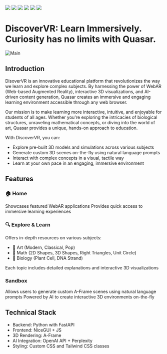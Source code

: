 <img src="https://img.shields.io/static/v1?label=Baackend&message=Python&color=blue&style=plastic&logo=python" /> <img src="https://img.shields.io/static/v1?label=Frontend&message=Javascript&color=yellow&style=plastic&logo=javascript" />
<img src="https://img.shields.io/static/v1?label=Web&message=FastAPI&color=green&style=plastic&logo=fastapi" />
<img src="https://img.shields.io/static/v1?label=Web&message=NiceGui&color=orange&style=plastic" />
<img src="https://img.shields.io/static/v1?label=Prompting&message=Perplexity/OpenAI&color=blue&style=plastic&logo=openai" />
<img src="https://img.shields.io/static/v1?label=Web-AR&message=A-Frame&color=black&style=plastic&logo=aframe.io" />

# DiscoverVR: Learn Immersively. Curiosity has no limits with Quasar.

![Main](https://media.giphy.com/media/wKoPDy4mp8Lr6IJ9ce/giphy.gif)

## Introduction

DisoverVR is an innovative educational platform that revolutionizes the way we learn and explore complex subjects. By harnessing the power of WebAR (Web-based Augmented Reality), interactive 3D visualizations, and AI-driven content generation, Quasar creates an immersive and engaging learning environment accessible through any web browser.

Our mission is to make learning more interactive, intuitive, and enjoyable for students of all ages. Whether you're exploring the intricacies of biological structures, unraveling mathematical concepts, or diving into the world of art, Quasar provides a unique, hands-on approach to education.

With DiscoverVR, you can: 

- Explore pre-built 3D models and simulations across various subjects
- Generate custom 3D scenes on-the-fly using natural language prompts
- Interact with complex concepts in a visual, tactile way
- Learn at your own pace in an engaging, immersive environment

## Features
### 🏠 Home

Showcases featured WebAR applications
Provides quick access to immersive learning experiences

### 🔍 Explore & Learn

Offers in-depth resources on various subjects:

- 🎨 Art (Modern, Classical, Pop)
- 🧮 Math (2D Shapes, 3D Shapes, Right Triangles, Unit Circle)
- 🧬 Biology (Plant Cell, DNA Strand)

Each topic includes detailed explanations and interactive 3D visualizations

###  Sandbox

Allows users to generate custom A-Frame scenes using natural language prompts
Powered by AI to create interactive 3D environments on-the-fly

## Technical Stack
- Backend: Python with FastAPI
- Frontend: NiceGUI + JS
- 3D Rendering: A-Frame 
- AI Integration: OpenAI API + Perplexity
- Styling: Custom CSS and Tailwind CSS classes
